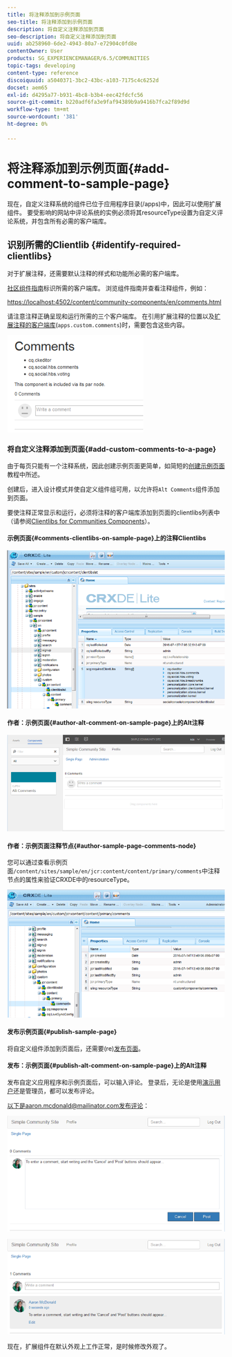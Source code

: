 ```yaml
---
title: 将注释添加到示例页面
seo-title: 将注释添加到示例页面
description: 将自定义注释添加到页面
seo-description: 将自定义注释添加到页面
uuid: ab258960-6de2-4943-80a7-e72904c0fd8e
contentOwner: User
products: SG_EXPERIENCEMANAGER/6.5/COMMUNITIES
topic-tags: developing
content-type: reference
discoiquuid: a5040371-3bc2-43bc-a103-7175c4c6252d
docset: aem65
exl-id: d4295a77-b931-4bc8-b3b4-eec42fdcfc56
source-git-commit: b220adf6fa3e9faf94389b9a9416b7fca2f89d9d
workflow-type: tm+mt
source-wordcount: '381'
ht-degree: 0%

---
```


# 将注释添加到示例页面{#add-comment-to-sample-page}

现在，自定义注释系统的组件已位于应用程序目录(/apps)中，因此可以使用扩展组件。 要受影响的网站中评论系统的实例必须将其resourceType设置为自定义评论系统，并包含所有必需的客户端库。

## 识别所需的Clientlib {#identify-required-clientlibs}

对于扩展注释，还需要默认注释的样式和功能所必需的客户端库。

[社区组件指南](/help/communities/components-guide.md)标识所需的客户端库。 浏览组件指南并查看注释组件，例如：

[https://localhost:4502/content/community-components/en/comments.html](https://localhost:4502/content/community-components/en/comments.html)

请注意注释正确呈现和运行所需的三个客户端库。 在引用扩展注释的位置以及[扩展注释的客户端库](/help/communities/extend-create-components.md#create-a-client-library-folder)(`apps.custom.comments`)时，需要包含这些内容。

![comments-component1](assets/comments-component1.png)

### 将自定义注释添加到页面{#add-custom-comments-to-a-page}

由于每页只能有一个注释系统，因此创建示例页面更简单，如简短的[创建示例页面](/help/communities/create-sample-page.md)教程中所述。

创建后，进入设计模式并使自定义组件组可用，以允许将`Alt Comments`组件添加到页面。

要使注释正常显示和运行，必须将注释的客户端库添加到页面的clientlibs列表中（请参阅[Clientlibs for Communities Components](/help/communities/clientlibs.md)）。

#### 示例页面{#comments-clientlibs-on-sample-page}上的注释Clientlibs

![comments-clientlibs-crxde](assets/comments-clientlibs-crxde.png)

#### 作者：示例页面{#author-alt-comment-on-sample-page}上的Alt注释

![alt-comment](assets/alt-comment.png)

#### 作者：示例页面注释节点{#author-sample-page-comments-node}

您可以通过查看示例页面`/content/sites/sample/en/jcr:content/content/primary/comments`中注释节点的属性来验证CRXDE中的resourceType。

![verify-comment-crxde](assets/verify-comment-crxde.png)

#### 发布示例页面{#publish-sample-page}

将自定义组件添加到页面后，还需要(re)[发布页面](/help/communities/sites-console.md#publishing-the-site)。

#### 发布：示例页面{#publish-alt-comment-on-sample-page}上的Alt注释

发布自定义应用程序和示例页面后，可以输入评论。 登录后，无论是使用[演示用户](/help/communities/tutorials.md#demo-users)还是管理员，都可以发布评论。

以下是aaron.mcdonald@mailinator.com发布评论：

![publish-alt-comment](assets/publish-alt-comment.png)

![publish-alt-comment1](assets/publish-alt-comment1.png)

现在，扩展组件在默认外观上工作正常，是时候修改外观了。
